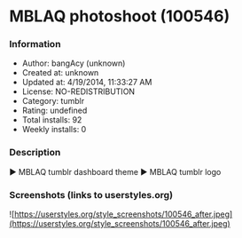 # MBLAQ photoshoot (100546)

### Information
- Author: bangAcy (unknown)
- Created at: unknown
- Updated at: 4/19/2014, 11:33:27 AM
- License: NO-REDISTRIBUTION
- Category: tumblr
- Rating: undefined
- Total installs: 92
- Weekly installs: 0


### Description
► MBLAQ tumblr dashboard theme
► MBLAQ tumblr logo


### Screenshots (links to userstyles.org)
![https://userstyles.org/style_screenshots/100546_after.jpeg](https://userstyles.org/style_screenshots/100546_after.jpeg)


